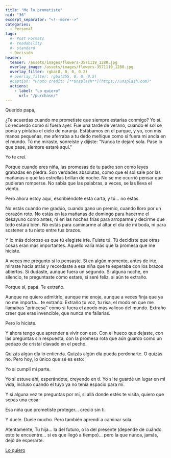 ```yaml
---
title: "Me lo prometiste"
nid: "36"
excerpt_separator: "<!--more-->"
categories:
  - Personal
tags:
  #- Post Formats
  #- readability
  #- standard
  - Decisión
header:
  teaser: /assets/images/flowers-3571119_1280.jpg
  overlay_image: /assets/images/flowers-3571119_1280.jpg
  overlay_filter: rgba(0, 0, 0, 0.2)
  # overlay_filter: rgba(255, 0, 0, 0.5)
  #caption: "Photo credit: [**Unsplash**](https://unsplash.com)"
  actions:
    - label: "Lo quiero"
      url: "/purchase/"
---
```


Querido papá,

<!--more-->

¿Te acuerdas cuando me prometiste que siempre estarías conmigo? Yo sí. Lo recuerdo como si fuera ayer. Fue una tarde de verano, cuando el sol se ponía y pintaba el cielo de naranja. Estábamos en el parque, y yo, con mis manos pequeñas, me aferraba a tu dedo meñique como si fuera mi ancla en el mundo. Tú me miraste, sonreíste y dijiste: "Nunca te dejaré sola. Pase lo que pase, siempre estaré aquí."

Yo te creí.

Porque cuando eres niña, las promesas de tu padre son como leyes grabadas en piedra. Son verdades absolutas, como que el sol sale por las mañanas o que las estrellas brillan de noche. No se me ocurrió pensar que pudieran romperse. No sabía que las palabras, a veces, se las lleva el viento.

Pero ahora estoy aquí, escribiéndote esta carta, y tú… no estás.

No estás cuando me gradúo, cuando gano un premio, cuando lloro por un corazón roto. No estás en las mañanas de domingo para hacerme el desayuno como antes, ni en las noches frías para arroparme y decirme que todo estará bien. No estás para caminarme al altar el día de mi boda, ni para sostener a tu nieto entre tus brazos.

Y lo más doloroso es que tú elegiste irte. Fuiste tú. Tú decidiste que otras cosas eran más importantes. Aquello valía más que la promesa que me hiciste.

A veces me pregunto si lo pensaste. Si en algún momento, antes de irte, miraste hacia atrás y recordaste a esa niña que te esperaba con los brazos abiertos. Si dudaste, aunque fuera un segundo. Si alguna noche, en silencio, te preguntaste cómo estaré, si seré feliz, si aún te extraño.

Porque sí, papá. Te extraño.

Aunque no quiero admitirlo, aunque me enoje, aunque a veces finja que ya no me importa… te extraño. Extraño tu voz, tu risa, el modo en que me llamabas "princesa" como si fuera el apodo más valioso del mundo. Extraño creer que eras invencible, que nunca me fallarías.

Pero lo hiciste.

Y ahora tengo que aprender a vivir con eso. Con el hueco que dejaste, con las preguntas sin respuesta, con la promesa rota que aún guardo como un pedazo de cristal clavado en el pecho.

Quizás algún día lo entienda. Quizás algún día pueda perdonarte. O quizás no. Pero hoy, lo único que sé es esto:

Yo sí cumplí mi parte.

Yo sí estuve ahí, esperándote, creyendo en ti. Yo sí te guardé un lugar en mi vida, incluso cuando el tuyo ya no tenía espacio para mí.

Y si alguna vez te preguntas por mí, si allá donde estés te visita, quiero que sepas una cosa:

Esa niña que prometiste proteger… creció sin ti.

Y duele. Duele mucho. Pero también aprendí a caminar sola.

Atentamente,
Tu hija... la del futuro, o la del presente (depende de cuándo esto te encuentre... si es que llegó a tiempo)... pero la que nunca, jamás, dejó de esperarte.


[Lo quiero](../../purchase/)


